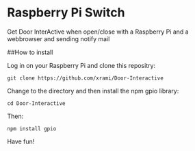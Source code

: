 # Raspberry Pi Switch
Get Door InterActive when open/close with a Raspberry Pi and a webbrowser and sending notify mail

##How to install

Log in on your Raspberry Pi and clone this repositry:

`
git clone https://github.com/xrami/Door-Interactive
`

Change to the directory and then install the npm gpio library:

`cd Door-Interactive`

Then:

`npm install gpio`

Have fun!

